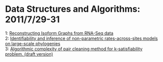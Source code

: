 # Data Structures and Algorithms: 2011/7/29-31  
1: [Reconstructing Isoform Graphs from RNA-Seq data](https://doi.org/10.48550/arXiv.1108.0047)  
2: [Identifiability and inference of non-parametric rates-across-sites  models on large-scale phylogenies](https://doi.org/10.48550/arXiv.1108.0129)  
3: [Algorithmic complexity of pair cleaning method for k-satisfiability  problem. (draft version)](https://doi.org/10.48550/arXiv.1108.0408)  